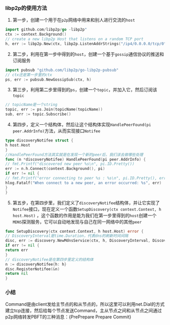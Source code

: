 ### libp2p的使用方法

1. 第一步，创建一个用于在`p2p`网络中用来和别人进行交流的`host`

```go
import github.com/libp2p/go -libp2p"
ctx := context.Background()
// create a new libp2p Host that listens on a random TCP port
h, err := libp2p.New(ctx, libp2p.ListenAddrStrings("/ip4/0.0.0.0/tcp/0"))
```

2. 第二步，利用在第一步中得到的`host`，创建一个基于`gossip`通信协议的推送和订阅服务

```go
import pubsub "github.com/libp2p/go-libp2p-pubsub"
// ctx还是第一步里的ctx
ps, err := pubsub.NewGossipSub(ctx, h)
```

3. 第三步，利用第二步里得到的`ps`，创建一个`topic`，并加入它，然后订阅该`topic`

```go
// topicName是一个string
topic, err := ps.Join(topicName(topicName))
sub, err := topic.Subscribe()
```

4. 第四步，定义一个结构体，然后让这个结构体实现`HandlePeerFound(pi peer.AddrInfo)`方法，从而实现接口`Notifee`

```go
type discoveryNotifee struct {
h host.Host
}
//HandlePeerFound方法其实就是在发现一个新的peer后，我们该去做哪些处理
func (n *discoveryNotifee) HandlePeerFound(pi peer.AddrInfo) {
// fmt.Printf("discovered new peer %s\n", pi.ID.Pretty())
err := n.h.Connect(context.Background(), pi)
if err != nil {
// fmt.Printf("error connecting to peer %s : %s\n", pi.ID.Pretty(), err)
hlog.Fatalf("When connect to a new peer, an error occurred: %s", err)
}
}
```

5. 第五步，在第四步里，我们定义了`discoveryNotifee`结构体，并让它实现了`Notifee`接口，现在定义一个函数`SetupDiscovery(ctx context.Context, h host.Host)`
   ，这个函数的作用是能为我们在第一步里得到的`host`创建一个`MDNS`探测服务，它可以自动地发现与自己在同一网络中的其他`peer`

```go
func SetupDiscovery(ctx context.Context, h host.Host) error {
// DiscoveryInterval是time.Duration，代表dns的刷新时间间隔
disc, err := discovery.NewMdnsService(ctx, h, DiscoveryInterval, DiscoveryServiceTag)
if err != nil {
return err
}
// discoveryNotifee是在第四步里定义的结构体
n := discoveryNotifee{h: h}
disc.RegisterNotifee(&n)
return nil
}
```

### 小结

Command是由client发给主节点的和从节点的，所以这里可以利用net.Dial的方式建立tcp连接，然后给每个节点发送Command，主从节点之间和从节点之间通过p2p网络转发PBFT的三种消息：{PrePrepare
Prepare Commit}